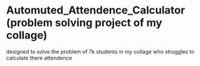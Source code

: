 # Automuted_Attendence_Calculator (problem solving project of my collage)
designed to solve the problem of 7k students in my collage who struggles to calculate there attendence 




